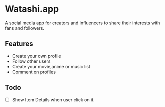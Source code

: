 # Watashi.app

A social media app for creators and influencers to share their interests with fans and followers.

## Features

- Create your own profile
- Follow other users
- Create your movie,anime or music list
- Comment on profiles

## Todo

- [ ] Show Item Details when user click on it.
